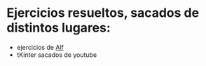 # Ejercicios resueltos, sacados de distintos lugares:

* ejercicios de [Alf](https://aprendeconalf.es/docencia/python/ejercicios/)
* tKinter sacados de youtube
